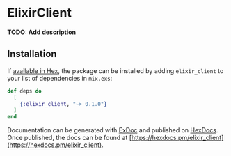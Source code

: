 # ElixirClient

**TODO: Add description**

## Installation

If [available in Hex](https://hex.pm/docs/publish), the package can be installed
by adding `elixir_client` to your list of dependencies in `mix.exs`:

```elixir
def deps do
  [
    {:elixir_client, "~> 0.1.0"}
  ]
end
```

Documentation can be generated with [ExDoc](https://github.com/elixir-lang/ex_doc)
and published on [HexDocs](https://hexdocs.pm). Once published, the docs can
be found at [https://hexdocs.pm/elixir_client](https://hexdocs.pm/elixir_client).

